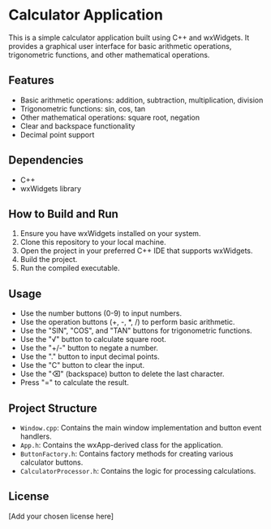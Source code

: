 # Calculator Application

This is a simple calculator application built using C++ and wxWidgets. 
It provides a graphical user interface for basic arithmetic operations, trigonometric functions, and other mathematical operations.

## Features

- Basic arithmetic operations: addition, subtraction, multiplication, division
- Trigonometric functions: sin, cos, tan
- Other mathematical operations: square root, negation
- Clear and backspace functionality
- Decimal point support

## Dependencies

- C++
- wxWidgets library

## How to Build and Run

1. Ensure you have wxWidgets installed on your system.
2. Clone this repository to your local machine.
3. Open the project in your preferred C++ IDE that supports wxWidgets.
4. Build the project.
5. Run the compiled executable.

## Usage

- Use the number buttons (0-9) to input numbers.
- Use the operation buttons (+, -, *, /) to perform basic arithmetic.
- Use the "SIN", "COS", and "TAN" buttons for trigonometric functions.
- Use the "√" button to calculate square root.
- Use the "+/-" button to negate a number.
- Use the "." button to input decimal points.
- Use the "C" button to clear the input.
- Use the "⌫" (backspace) button to delete the last character.
- Press "=" to calculate the result.

## Project Structure

- `Window.cpp`: Contains the main window implementation and button event handlers.
- `App.h`: Contains the wxApp-derived class for the application.
- `ButtonFactory.h`: Contains factory methods for creating various calculator buttons.
- `CalculatorProcessor.h`: Contains the logic for processing calculations.

## License

[Add your chosen license here]
